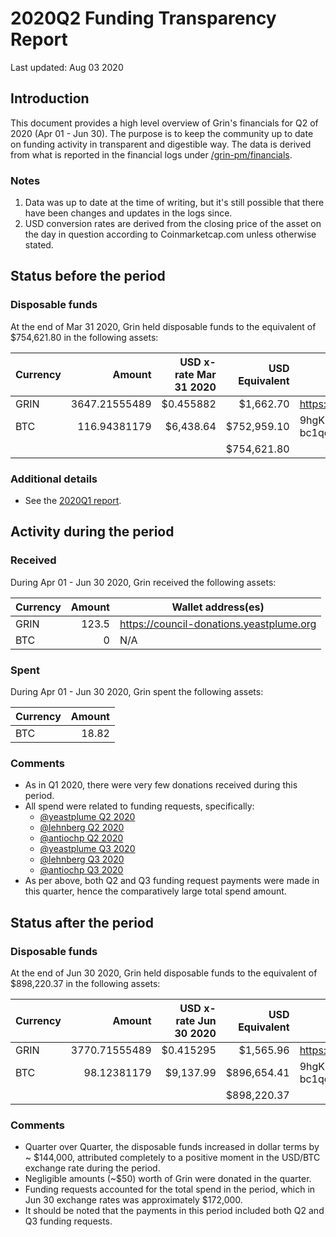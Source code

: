 # 2020Q2 Funding Transparency Report

Last updated: Aug 03 2020

## Introduction
This document provides a high level overview of Grin's financials for Q2 of 2020 (Apr 01 - Jun 30). The purpose is to keep the community up to date on funding activity in transparent and digestible way. The data is derived from what is reported in the financial logs under [/grin-pm/financials](https://github.com/mimblewimble/grin-pm/tree/master/financials).

### Notes

1. Data was up to date at the time of writing, but it's still possible that there have been changes and updates in the logs since.
2. USD conversion rates are derived from the closing price of the asset on the day in question according to Coinmarketcap.com unless otherwise stated. 

## Status before the period

### Disposable funds

At the end of Mar 31 2020, Grin held disposable funds to the equivalent of $754,621.80 in the following assets:

Currency | Amount | USD x-rate Mar 31 2020 | USD Equivalent | Wallet address(es)
|---|---:|---:|---:|---|
GRIN | 3647.21555489 | $0.455882 | $1,662.70 | https://donations.grin-tech.org
BTC | 116.94381179 | $6,438.64 | $752,959.10 | 9hgKkhfPFpwKRQ6yARGwU2uuVay69NKu4<br />bc1qecw954uappnwhle6tmafqskn6vxmpr6lmmuwfwldphfxplcshgnssy9kmx
| | | | $754,621.80 |

### Additional details
* See the [2020Q1 report](funding_transparency_2020Q1.md).

## Activity during the period

### Received

During Apr 01 - Jun 30 2020, Grin received the following assets: 

Currency | Amount | Wallet address(es)
|---|---:|---|
GRIN | 123.5 | https://council-donations.yeastplume.org
BTC | 0 | N/A

### Spent

During Apr 01 - Jun 30 2020, Grin spent the following assets:

Currency | Amount | 
|---|---:|
BTC | 18.82 | 

### Comments
* As in Q1 2020, there were very few donations received during this period.
* All spend were related to funding requests, specifically:
   * [@yeastplume Q2 2020](../../notes/20200310-meeting-governance.md#decision-approve-yeastplume-funding-request)
   * [@lehnberg Q2 2020](../../notes/20200324-meeting-governance.md#decision-approve-lehnberg-funding-request)
   * [@antiochp Q2 2020](../../notes/20200407-meeting-governance.md#decision-approve-antiochp-funding-request)
   * [@yeastplume Q3 2020](../../notes/20200630-meeting-governance.md#decision-approve-yeastplume-funding-request)
   * [@lehnberg Q3 2020](../../notes/20200630-meeting-governance.md#decision-approve-lehnberg-funding-request)
   * [@antiochp Q3 2020](../../notes/20200630-meeting-governance.md#decision-approve-antiochp-funding-request)
* As per above, both Q2 and Q3 funding request payments were made in this quarter, hence the comparatively large total spend amount.

## Status after the period

### Disposable funds

At the end of Jun 30 2020, Grin held disposable funds to the equivalent of $898,220.37 in the following assets:

Currency | Amount | USD x-rate Jun 30 2020 | USD Equivalent | Wallet address(es)
|---|---:|---:|---:|---|
GRIN | 3770.71555489 | $0.415295 | $1,565.96 | https://donations.grin-tech.org
BTC | 98.12381179 | $9,137.99 | $896,654.41 | 9hgKkhfPFpwKRQ6yARGwU2uuVay69NKu4<br />bc1qecw954uappnwhle6tmafqskn6vxmpr6lmmuwfwldphfxplcshgnssy9kmx
| | | | $898,220.37 |

### Comments
* Quarter over Quarter, the disposable funds increased in dollar terms by ~ $144,000, attributed completely to a positive moment in the USD/BTC exchange rate during the period.
* Negligible amounts (~$50) worth of Grin were donated in the quarter. 
* Funding requests accounted for the total spend in the period, which in Jun 30 exchange rates was approximately $172,000.
* It should be noted that the payments in this period included both Q2 and Q3 funding requests.